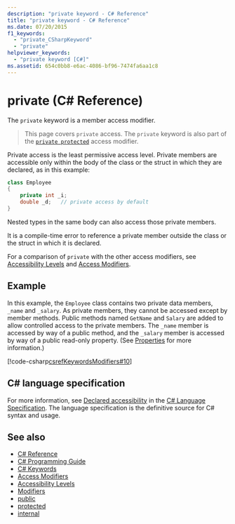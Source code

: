 ```yaml
---
description: "private keyword - C# Reference"
title: "private keyword - C# Reference"
ms.date: 07/20/2015
f1_keywords: 
  - "private_CSharpKeyword"
  - "private"
helpviewer_keywords: 
  - "private keyword [C#]"
ms.assetid: 654c0bb8-e6ac-4086-bf96-7474fa6aa1c8
---
```

# private (C# Reference)

The `private` keyword is a member access modifier.

> This page covers `private` access. The `private` keyword is also part of the [`private protected`](./private-protected.md) access modifier.

Private access is the least permissive access level. Private members are accessible only within the body of the class or the struct in which they are declared, as in this example:

```csharp
class Employee
{
    private int _i;
    double _d;   // private access by default
}
```

Nested types in the same body can also access those private members.

It is a compile-time error to reference a private member outside the class or the struct in which it is declared.

For a comparison of `private` with the other access modifiers, see [Accessibility Levels](accessibility-levels.md) and [Access Modifiers](../../programming-guide/classes-and-structs/access-modifiers.md).

## Example

In this example, the `Employee` class contains two private data members, `_name` and `_salary`. As private members, they cannot be accessed except by member methods. Public methods named `GetName` and `Salary` are added to allow controlled access to the private members. The `_name` member is accessed by way of a public method, and the `_salary` member is accessed by way of a public read-only property. (See [Properties](../../programming-guide/classes-and-structs/properties.md) for more information.)

[!code-csharp[csrefKeywordsModifiers#10](~/samples/snippets/csharp/VS_Snippets_VBCSharp/csrefKeywordsModifiers/CS/csrefKeywordsModifiers.cs#10)]

## C# language specification  

For more information, see [Declared accessibility](~/_csharpstandard/standard/basic-concepts.md#declared-accessibility) in the [C# Language Specification](~/csharpstandard/standard/README.md). The language specification is the definitive source for C# syntax and usage.

## See also

- [C# Reference](../index.md)
- [C# Programming Guide](../../programming-guide/index.md)
- [C# Keywords](index.md)
- [Access Modifiers](access-modifiers.md)
- [Accessibility Levels](accessibility-levels.md)
- [Modifiers](index.md)
- [public](public.md)
- [protected](protected.md)
- [internal](internal.md)
